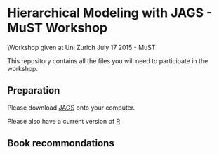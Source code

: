 # Hierarchical Modeling with JAGS - MuST Workshop

\Workshop given at Uni Zurich July 17 2015 - MuST

This repository contains all the files you will need to participate in the workshop. 

## Preparation

Please download [JAGS](http://sourceforge.net/projects/mcmc-jags/files/JAGS/3.x/) onto your computer. 

Please also have a current version of [R](http://stat.ethz.ch/CRAN/)

## Book recommondations

